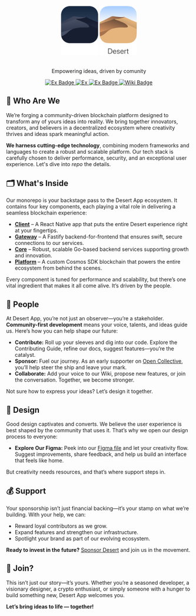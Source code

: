 <div align="center">
  <img width="20%" src="/.github/assets/logo/ios-dark.svg#gh-dark-mode-only">
  <img width="20%" src="/.github/assets/logo/ios-light.svg#gh-light-mode-only">
  <br />
  <img width=20% src="/.github/assets/logo/title-ios-dark.svg#gh-dark-mode-only">
  <img width="20%" src="/.github/assets/logo/title-ios-light.svg#gh-light-mode-only">
  </picture>
</div>

<br/>
<p align="center">
  Empowering ideas, driven by comunity
</p>
<p align="center">
  <a href="https://github.com/DesertApp/desert/wiki">
    <img src="https://img.shields.io/badge/just%20the%20message-8A2BE2" alt="Ex Badge">
  </a>
  <a href="https://github.com/DesertApp/desert/wiki">
    <img src="https://img.shields.io/badge/view-wiki-green.svg" alt="Ex">
  </a>
  <a href="https://github.com/DesertApp/desert/wiki">
    <img src="https://img.shields.io/badge/just%20the%20message-8A2BE2" alt="Ex Badge">
  </a>
  <a href="https://github.com/DesertApp/desert/wiki">
    <img src="https://img.shields.io/badge/view-wiki-green.svg" alt="Wiki Badge">
  </a>
</p>

## 🚀 Who Are We

We’re forging a community-driven blockchain platform designed to transform any of yours ideas into reality. We bring together innovators, creators, and believers in a decentralized ecosystem where creativity thrives and ideas spark meaningful action.

**We harness cutting-edge technology**, combining modern frameworks and languages to create a robust and scalable platform. Our tech stack is carefully chosen to deliver performance, security, and an exceptional user experience. Let's dive into *repo* the details.

## 🗂️ What's Inside

Our monorepo is your backstage pass to the Desert App ecosystem. It contains four key components, each playing a vital role in delivering a seamless blockchain experience:

- **[Client](./client/README.md)** – A React Native app that puts the entire Desert experience right at your fingertips.
- **[Gateway](./gateway/README.md)** – A Fastify backend-for-frontend that ensures swift, secure connections to our services.
- **[Core](./core/README.md)** – Robust, scalable Go-based backend services supporting growth and innovation.
- **[Platform](./platform/README.md)** – A custom Cosmos SDK blockchain that powers the entire ecosystem from behind the scenes.

Every component is tuned for performance and scalability, but there’s one vital ingredient that makes it all come alive. It’s driven by the people.

## 🌟 People

At Desert App, you’re not just an observer—you’re a stakeholder. **Community-first development** means your voice, talents, and ideas guide us. Here’s how you can help shape our future:

- **Contribute:** Roll up your sleeves and dig into our code. Explore the Contributing Guide, refine our docs, suggest features—you’re the catalyst.
- **Sponsor:** Fuel our journey. As an early supporter on [Open Collective](https://opencollective.com/desert), you’ll help steer the ship and leave your mark.
- **Collaborate:** Add your voice to our Wiki, propose new features, or join the conversation. Together, we become stronger.

Not sure how to express your ideas? Let’s design it together.

## 🎨 Design

Good design captivates and converts. We believe the user experience is best shaped by the community that uses it. That’s why we open our design process to everyone:

- **Explore Our Figma:** Peek into our [Figma file](#) and let your creativity flow. Suggest improvements, share feedback, and help us build an interface that feels like home.
  
But creativity needs resources, and that’s where support steps in.

## 💰 Support

Your sponsorship isn’t just financial backing—it’s your stamp on what we’re building. With your help, we can:

- Reward loyal contributors as we grow.
- Expand features and strengthen our infrastructure.
- Spotlight your brand as part of our evolving ecosystem.

**Ready to invest in the future?** [Sponsor Desert](https://opencollective.com/desert) and join us in the movement.

## 🌵 Join?

This isn’t just our story—it’s yours. Whether you’re a seasoned developer, a visionary designer, a crypto enthusiast, or simply someone with a hunger to build something new, Desert App welcomes you.

**Let’s bring ideas to life — together!**
